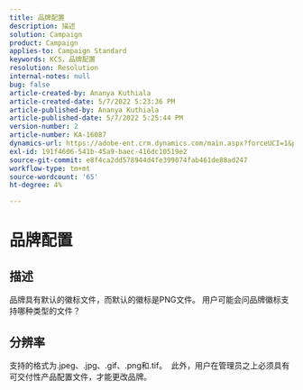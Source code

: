 ```yaml
---
title: 品牌配置
description: 描述
solution: Campaign
product: Campaign
applies-to: Campaign Standard
keywords: KCS，品牌配置
resolution: Resolution
internal-notes: null
bug: false
article-created-by: Ananya Kuthiala
article-created-date: 5/7/2022 5:23:36 PM
article-published-by: Ananya Kuthiala
article-published-date: 5/7/2022 5:25:44 PM
version-number: 2
article-number: KA-16087
dynamics-url: https://adobe-ent.crm.dynamics.com/main.aspx?forceUCI=1&pagetype=entityrecord&etn=knowledgearticle&id=eb93d768-2ace-ec11-a7b5-0022480a8e40
exl-id: 191f4606-541b-45a9-baec-416dc10519e2
source-git-commit: e8f4ca2dd578944d4fe399074fab461de88ad247
workflow-type: tm+mt
source-wordcount: '65'
ht-degree: 4%

---
```


# 品牌配置

## 描述


品牌具有默认的徽标文件，而默认的徽标是PNG文件。 用户可能会问品牌徽标支持哪种类型的文件？


## 分辨率


支持的格式为.jpeg、.jpg、.gif、.png和.tif。  此外，用户在管理员之上必须具有可交付性产品配置文件，才能更改品牌。
